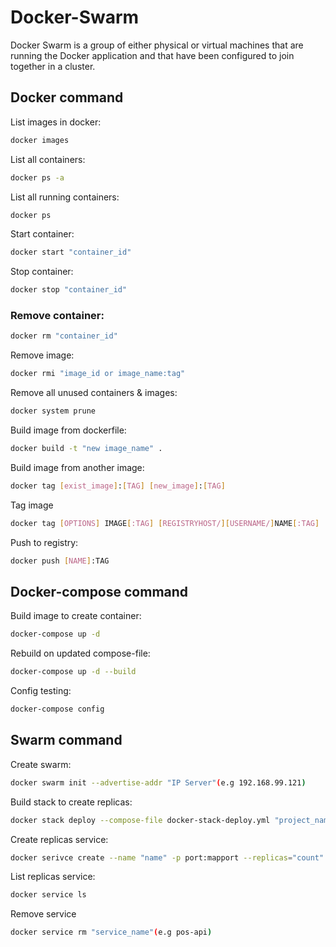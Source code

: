 # Docker-Swarm

Docker Swarm is a group of either physical or virtual machines that are running the Docker application and that have been configured to join together in a cluster.

## Docker command

List images in docker:
```sh
docker images
``` 
List all containers:
```sh 
docker ps -a
```
List all running containers:
```sh 
docker ps 
```
Start container:
```sh
docker start "container_id"
``` 
Stop container:
```sh
docker stop "container_id" 
```
### Remove container:
```sh
docker rm "container_id"
``` 
Remove image:
```sh
docker rmi "image_id or image_name:tag"
```
Remove all unused containers & images:
```sh
docker system prune
``` 
Build image from dockerfile:
```sh
docker build -t "new image_name" .
```
Build image from another image:
```sh
docker tag [exist_image]:[TAG] [new_image]:[TAG]
```
Tag image 
```sh 
docker tag [OPTIONS] IMAGE[:TAG] [REGISTRYHOST/][USERNAME/]NAME[:TAG]  
```
Push to registry:
```sh
docker push [NAME]:TAG 
``` 

## Docker-compose command

Build image to create container:
```sh
docker-compose up -d
```
Rebuild on updated compose-file:
```sh
docker-compose up -d --build
```
Config testing:
```sh
docker-compose config
``` 

## Swarm command

Create swarm:
```sh
docker swarm init --advertise-addr "IP Server"(e.g 192.168.99.121)
```
Build stack to create replicas:
```sh
docker stack deploy --compose-file docker-stack-deploy.yml "project_name"(e.g pos)
```
Create replicas service:
```sh
docker serivce create --name "name" -p port:mapport --replicas="count" "image_name" 
```
List replicas service:
```sh
docker service ls
```
Remove service
```sh
docker service rm "service_name"(e.g pos-api)
``` 

